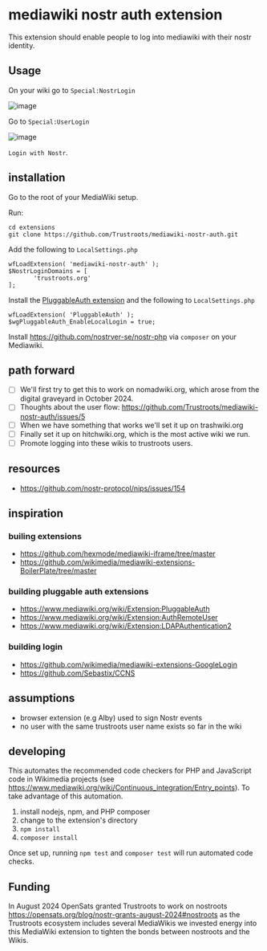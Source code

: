 
# mediawiki nostr auth extension

This extension should enable people to log into mediawiki with their nostr identity.

## Usage
On your wiki go to `Special:NostrLogin`

![image](https://github.com/user-attachments/assets/3000d27c-73dd-40e8-a6fc-d2043af764a4)

Go to `Special:UserLogin`

![image](https://github.com/user-attachments/assets/cd4a0062-3c61-4d21-839c-419601fbca59)

`Login with Nostr`.

## installation
Go to the root of your MediaWiki setup.

Run:
```
cd extensions
git clone https://github.com/Trustroots/mediawiki-nostr-auth.git
```

Add the following to `LocalSettings.php`
```
wfLoadExtension( 'mediawiki-nostr-auth' );
$NostrLoginDomains = [
	   'trustroots.org'
];
```

Install the [PluggableAuth extension](https://www.mediawiki.org/wiki/Extension:PluggableAuth) and the following to `LocalSettings.php`
```
wfLoadExtension( 'PluggableAuth' );
$wgPluggableAuth_EnableLocalLogin = true;
```

Install https://github.com/nostrver-se/nostr-php via `composer` on your Mediawiki.

## path forward

- [ ] We'll first try to get this to work on nomadwiki.org, which arose from the digital graveyard in October 2024.
- [ ] Thoughts about the user flow: https://github.com/Trustroots/mediawiki-nostr-auth/issues/5
- [ ] When we have something that works we'll set it up on trashwiki.org
- [ ] Finally set it up on hitchwiki.org, which is the most active wiki we run.
- [ ] Promote logging into these wikis to trustroots users.

## resources

- https://github.com/nostr-protocol/nips/issues/154

## inspiration

### builing extensions
- https://github.com/hexmode/mediawiki-iframe/tree/master
- https://github.com/wikimedia/mediawiki-extensions-BoilerPlate/tree/master

### building pluggable auth extensions
- https://www.mediawiki.org/wiki/Extension:PluggableAuth
- https://www.mediawiki.org/wiki/Extension:AuthRemoteUser
- https://www.mediawiki.org/wiki/Extension:LDAPAuthentication2

### building login
- https://github.com/wikimedia/mediawiki-extensions-GoogleLogin
- https://github.com/Sebastix/CCNS

## assumptions
- browser extension (e.g Alby) used to sign Nostr events
- no user with the same trustroots user name exists so far in the wiki

## developing

This automates the recommended code checkers for PHP and JavaScript code in Wikimedia projects
(see https://www.mediawiki.org/wiki/Continuous_integration/Entry_points).
To take advantage of this automation.

1. install nodejs, npm, and PHP composer
2. change to the extension's directory
3. `npm install`
4. `composer install`

Once set up, running `npm test` and `composer test` will run automated code checks.

## Funding

In August 2024 OpenSats granted Trustroots to work on nostroots https://opensats.org/blog/nostr-grants-august-2024#nostroots as the Trustroots ecosystem includes several MediaWikis we invested energy into this MediaWiki extension to tighten the bonds between nostroots and the Wikis.


